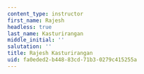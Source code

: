 ```yaml
---
content_type: instructor
first_name: Rajesh
headless: true
last_name: Kasturirangan
middle_initial: ''
salutation: ''
title: Rajesh Kasturirangan
uid: fa0eded2-b448-83cd-71b3-0279c415255a
---
```

